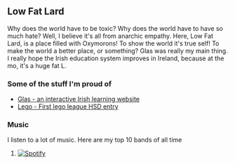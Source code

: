 ## Low Fat Lard
Why does the world have to be toxic? Why does the world have to have so much hate? Well, I believe it's all from anarchic empathy. Here, Low Fat Lard, is a place filled with Oxymorons! To show the world it's true self! To make the world a better place, or something? Glas was really my main thing. I really hope the Irish education system improves in Ireland, because at the mo, it's a huge fat L.

### Some of the stuff I'm proud of
 - [Glas - an interactive Irish learning website](https://github.com/Low-Fat-Lard/Glas)
 - [Lego - First lego league HSD entry](https://github.com/Low-Fat-Lard/first-lego-league)

### Music
I listen to a lot of music. Here are my top 10 bands of all time
1. [![Spotify](https://spotify-github-readme.vercel.app/api/spotify)](https://open.spotify.com/artist/7MhMgCo0Bl0Kukl93PZbYS)

